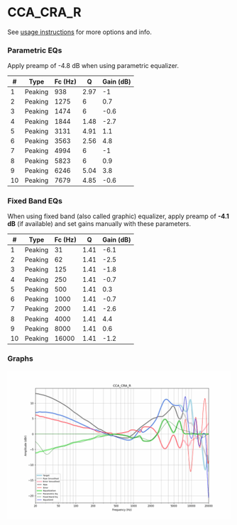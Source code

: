 # CCA_CRA_R
See [usage instructions](https://github.com/jaakkopasanen/AutoEq#usage) for more options and info.

### Parametric EQs
Apply preamp of -4.8 dB when using parametric equalizer.

|   # | Type    |   Fc (Hz) |    Q |   Gain (dB) |
|-----|---------|-----------|------|-------------|
|   1 | Peaking |       938 | 2.97 |        -1   |
|   2 | Peaking |      1275 | 6    |         0.7 |
|   3 | Peaking |      1474 | 6    |        -0.6 |
|   4 | Peaking |      1844 | 1.48 |        -2.7 |
|   5 | Peaking |      3131 | 4.91 |         1.1 |
|   6 | Peaking |      3563 | 2.56 |         4.8 |
|   7 | Peaking |      4994 | 6    |        -1   |
|   8 | Peaking |      5823 | 6    |         0.9 |
|   9 | Peaking |      6246 | 5.04 |         3.8 |
|  10 | Peaking |      7679 | 4.85 |        -0.6 |

### Fixed Band EQs
When using fixed band (also called graphic) equalizer, apply preamp of **-4.1 dB** (if available) and set gains manually with these parameters.

|   # | Type    |   Fc (Hz) |    Q |   Gain (dB) |
|-----|---------|-----------|------|-------------|
|   1 | Peaking |        31 | 1.41 |        -6.1 |
|   2 | Peaking |        62 | 1.41 |        -2.5 |
|   3 | Peaking |       125 | 1.41 |        -1.8 |
|   4 | Peaking |       250 | 1.41 |        -0.7 |
|   5 | Peaking |       500 | 1.41 |         0.3 |
|   6 | Peaking |      1000 | 1.41 |        -0.7 |
|   7 | Peaking |      2000 | 1.41 |        -2.6 |
|   8 | Peaking |      4000 | 1.41 |         4.4 |
|   9 | Peaking |      8000 | 1.41 |         0.6 |
|  10 | Peaking |     16000 | 1.41 |        -1.2 |

### Graphs
![](./CCA_CRA_R.png)
